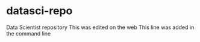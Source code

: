 # datasci-repo
Data Scientist repository
This was edited on the web
This line was added in the command line
